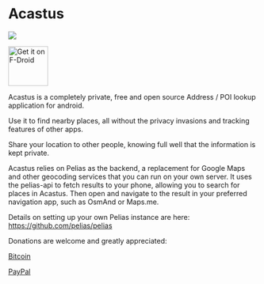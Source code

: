 # Acastus
![](https://i.imgur.com/uZYbEwT.png)

[<img src="https://f-droid.org/badge/get-it-on.png"
      alt="Get it on F-Droid"
      height="80">](https://f-droid.org/app/me.dbarnett.acastus)

Acastus is a completely private, free and open source Address / POI lookup application for android.

Use it to find nearby places, all without the privacy invasions and tracking features of other 
apps. 

Share your location to other people, knowing full well that the information is kept private.

Acastus relies on Pelias as the backend, a replacement for Google Maps and other geocoding services
that you can run on your own server. It uses the pelias-api to fetch results to your phone, allowing
you to search for places in Acastus. Then open and navigate to the result in your preferred 
navigation app, such as OsmAnd or Maps.me.

Details on setting up your own Pelias instance are here: https://github.com/pelias/pelias

Donations are welcome and greatly appreciated:

[Bitcoin](https://blockchain.info/address/1NjjuTxXm3ezpnVUGk4VmdEZUcym3SKZ8z)

[PayPal](https://www.paypal.com/cgi-bin/webscr?cmd=_donations&business=VTUD5XRYMT686&lc=US&item_name=Acastus&currency_code=USD&bn=PP%2dDonationsBF%3abtn_donateCC_LG%2egif%3aNonHosted)

